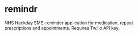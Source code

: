 remindr
=======

NHS Hackday SMS-reminder application for medication, repeat prescriptions and appointments. Requires Twilio API key.